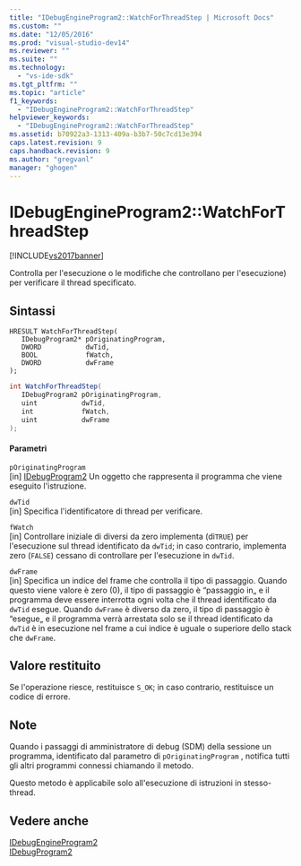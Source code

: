 ```yaml
---
title: "IDebugEngineProgram2::WatchForThreadStep | Microsoft Docs"
ms.custom: ""
ms.date: "12/05/2016"
ms.prod: "visual-studio-dev14"
ms.reviewer: ""
ms.suite: ""
ms.technology: 
  - "vs-ide-sdk"
ms.tgt_pltfrm: ""
ms.topic: "article"
f1_keywords: 
  - "IDebugEngineProgram2::WatchForThreadStep"
helpviewer_keywords: 
  - "IDebugEngineProgram2::WatchForThreadStep"
ms.assetid: b70922a3-1313-409a-b3b7-50c7cd13e394
caps.latest.revision: 9
caps.handback.revision: 9
ms.author: "gregvanl"
manager: "ghogen"
---
```

# IDebugEngineProgram2::WatchForThreadStep
[!INCLUDE[vs2017banner](../../../code-quality/includes/vs2017banner.md)]

Controlla per l'esecuzione o le modifiche che controllano per l'esecuzione\) per verificare il thread specificato.  
  
## Sintassi  
  
```cpp#  
HRESULT WatchForThreadStep(   
   IDebugProgram2* pOriginatingProgram,  
   DWORD           dwTid,  
   BOOL            fWatch,  
   DWORD           dwFrame  
);  
```  
  
```c#  
int WatchForThreadStep(   
   IDebugProgram2 pOriginatingProgram,  
   uint           dwTid,  
   int            fWatch,  
   uint           dwFrame  
);  
```  
  
#### Parametri  
 `pOriginatingProgram`  
 \[in\]  [IDebugProgram2](../../../extensibility/debugger/reference/idebugprogram2.md) Un oggetto che rappresenta il programma che viene eseguito l'istruzione.  
  
 `dwTid`  
 \[in\]  Specifica l'identificatore di thread per verificare.  
  
 `fWatch`  
 \[in\]  Controllare iniziale di diversi da zero implementa \(di`TRUE`\) per l'esecuzione sul thread identificato da `dwTid`; in caso contrario, implementa zero \(`FALSE`\) cessano di controllare per l'esecuzione in `dwTid`.  
  
 `dwFrame`  
 \[in\]  Specifica un indice del frame che controlla il tipo di passaggio.  Quando questo viene valore è zero \(0\), il tipo di passaggio è “passaggio in„ e il programma deve essere interrotta ogni volta che il thread identificato da `dwTid` esegue.  Quando `dwFrame` è diverso da zero, il tipo di passaggio è “esegue„ e il programma verrà arrestata solo se il thread identificato da `dwTid` è in esecuzione nel frame a cui indice è uguale o superiore dello stack che `dwFrame`.  
  
## Valore restituito  
 Se l'operazione riesce, restituisce `S_OK`; in caso contrario, restituisce un codice di errore.  
  
## Note  
 Quando i passaggi di amministratore di debug \(SDM\) della sessione un programma, identificato dal parametro di `pOriginatingProgram` , notifica tutti gli altri programmi connessi chiamando il metodo.  
  
 Questo metodo è applicabile solo all'esecuzione di istruzioni in stesso\-thread.  
  
## Vedere anche  
 [IDebugEngineProgram2](../../../extensibility/debugger/reference/idebugengineprogram2.md)   
 [IDebugProgram2](../../../extensibility/debugger/reference/idebugprogram2.md)